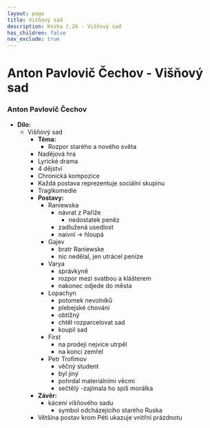 ```yaml
---
layout: page
title: Višňový sad
description: Kniha č.26 - Višňový sad
has_children: false
nav_exclude: true
---
```

# Anton Pavlovič Čechov - Višňový sad

### Anton Pavlovič Čechov
- **Dílo:**
    - Višňový sad
        - **Téma:**
            - Rozpor starého a nového světa
        - Nadějová hra
        - Lyrické drama
        - 4 dějství
        - Chronická kompozice
        - Každá postava reprezentuje sociální skupinu
        - Tragikomedie
        - **Postavy:**
            - Raniewska
                - návrat z Paříže
                    - nedostatek peněz
                - zadlužená usedlost
                - naivní -> hloupá
            - Gajev
                - bratr Raniewske
                - nic nedělal, jen utrácel peníze
            - Varya
                - správkyně
                - rozpor mezi svatbou a klášterem
                - nakonec odjede do města
            - Lopachyn
                - potomek nevolníků
                - plebejské chování
                - obtížný
                - chtěl rozparcelovat sad
                - koupil sad
            - First
                - na prodeji nejvíce utrpěl
                - na konci zemřel
            - Petr Trofimov
                - věčný student
                - byl jiný
                - pohrdal materiálními věcmi
                - sečtělý
                -zajímala ho spíš morálka
        - **Závěr:**
            - kácení víšňového sadu
                - symbol odcházejícího starého Ruska
        - Většina postav krom Péti ukazuje vnitřní prázdnotu